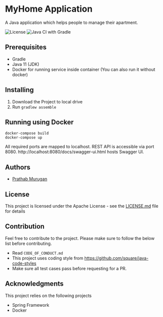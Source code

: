 # MyHome Application

A Java application which helps people to manage their apartment.

![License](https://img.shields.io/badge/License-Apache%202.0-blue.svg)
![Java CI with Gradle](https://github.com/jmprathab/MyHome/workflows/Java%20CI%20with%20Gradle/badge.svg?branch=master&event=push)

## Prerequisites

* Gradle
* Java 11 (JDK)
* Docker for running service inside container (You can also run it without docker)

## Installing

1. Download the Project to local drive
2. Run `gradlew assemble`

## Running using Docker

```shell
docker-compose build
docker-compose up
```

All required ports are mapped to localhost. REST API is accessible via port 8080.
http://localhost:8080/docs/swagger-ui.html hosts Swagger UI.

## Authors

* [Prathab Murugan](https://github.com/jmprathab)

## License

This project is licensed under the Apache License - see the [LICENSE.md](LICENSE.md) file for details

## Contribution

Feel free to contribute to the project. Please make sure to follow the below list before contributing.

* Read `CODE_OF_CONDUCT.md`
* This project uses coding style from https://github.com/square/java-code-styles
* Make sure all test cases pass before requesting for a PR.

## Acknowledgments

This project relies on the following projects

* Spring Framework
* Docker
